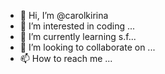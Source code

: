 - 👋 Hi, I’m @carolkirina
- 👀 I’m interested in coding ...
- 🌱 I’m currently learning s.f...
- 💞️ I’m looking to collaborate on ...
- 📫 How to reach me ...

<!---
carolkirina/carolkirina is a ✨ special ✨ repository because its `README.md` (this file) appears on your GitHub profile.
You can click the Preview link to take a look at your changes.
--->
